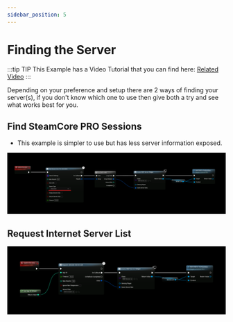 ```yaml
---
sidebar_position: 5
---
```


# Finding the Server
:::tip TIP
This Example has a Video Tutorial that you can find here: [Related Video](../../videos/dedicated-server-ue5.mdx)
:::

Depending on your preference and setup there are 2 ways of finding your server(s), if you don't know which one to use then give both a try and see what works best for you.


## Find SteamCore PRO Sessions
- This example is simpler to use but has less server information exposed.

![Image](../../../../static/img/find_steamcore_sessions_dedicated.png)

## Request Internet Server List
![Image](../../../../static/img/request_internet_server_list.png)